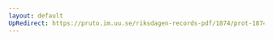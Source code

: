 ```yaml
---
layout: default
UpRedirect: https://pruto.im.uu.se/riksdagen-records-pdf/1874/prot-1874--ak--204/prot-1874--ak--204_000.pdf
---
```

